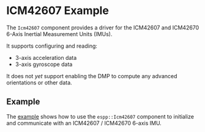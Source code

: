 # ICM42607 Example

The `Icm42607` component provides a driver for the ICM42607 and ICM42670 6-Axis
Inertial Measurement Units (IMUs).

It supports configuring and reading:
* 3-axis acceleration data
* 3-axis gyroscope data

It does not _yet_ support enabling the DMP to compute any advanced orientations
or other data.

## Example

The [example](./example) shows how to use the `espp::Icm42607` component to initialize and
communicate with an ICM42607 / ICM42670 6-axis IMU.

